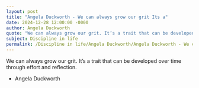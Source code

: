 ```yaml
---
layout: post
title: "Angela Duckworth - We can always grow our grit Its a"
date: 2024-12-28 12:00:00 -0000
author: Angela Duckworth
quote: "We can always grow our grit. It’s a trait that can be developed over time through effort and reflection."
subject: Discipline in life
permalink: /Discipline in life/Angela Duckworth/Angela Duckworth - We can always grow our grit Its a
---
```


We can always grow our grit. It’s a trait that can be developed over time through effort and reflection.

- Angela Duckworth
